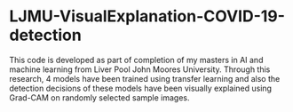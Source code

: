 # LJMU-VisualExplanation-COVID-19-detection
This code is developed as part of completion of my masters in AI and machine learning from Liver Pool John Moores University. Through this research, 4  models have been trained using transfer learning and also the detection decisions of these models have been visually explained using Grad-CAM on randomly selected sample images.
